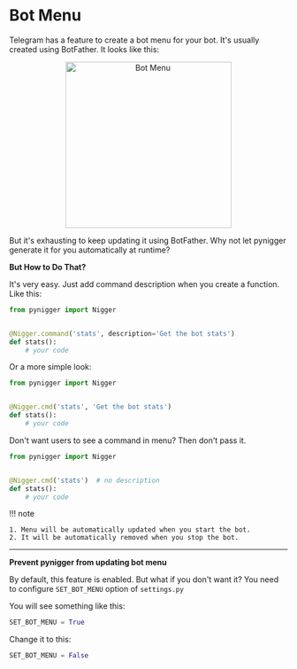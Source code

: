 # Bot Menu

Telegram has a feature to create a bot menu for your bot. It's usually created using BotFather. It looks like this:

<div align="center">
<img src="../../images/bot_menu.jpg" width="300" alt="Bot Menu"/>
</div>


But it's exhausting to keep updating it using BotFather. Why not let pynigger generate it for you automatically at runtime?

**But How to Do That?**

It's very easy. Just add command description when you create a function. Like this:

```python
from pynigger import Nigger


@Nigger.command('stats', description='Get the bot stats')
def stats():
    # your code
```


Or a more simple look:

```python
from pynigger import Nigger


@Nigger.cmd('stats', 'Get the bot stats')
def stats():
    # your code
```


Don't want users to see a command in menu? Then don't pass it.

```python
from pynigger import Nigger


@Nigger.cmd('stats')  # no description
def stats():
    # your code
```


!!! note

    1. Menu will be automatically updated when you start the bot.
    2. It will be automatically removed when you stop the bot.

---

<a name="customize-bot-menu"></a>

**Prevent pynigger from updating bot menu**


By default, this feature is enabled. But what if you don't want it? You need to configure `SET_BOT_MENU` option of `settings.py`

You will see something like this:

```python
SET_BOT_MENU = True
```

Change it to this:

```python
SET_BOT_MENU = False
```
